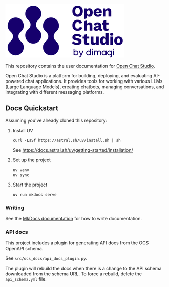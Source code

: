 [![](docs/assets/logo.png)](https://github.com/dimagi/open-chat-studio)

This repository contains the user documentation for [Open Chat Studio](https://github.com/dimagi/open-chat-studio).

Open Chat Studio is a platform for building, deploying, and evaluating AI-powered chat applications. It provides tools for working with various LLMs (Large Language Models), creating chatbots, managing conversations, and integrating with different messaging platforms.

## Docs Quickstart

Assuming you've already cloned this repository:

1. Install UV

    ```shell
    curl -LsSf https://astral.sh/uv/install.sh | sh
    ```
    
    See https://docs.astral.sh/uv/getting-started/installation/

2. Set up the project
    
    ```shell
    uv venv
    uv sync
    ```

3. Start the project
    
    ```shell
    uv run mkdocs serve
    ```

### Writing

See the [MkDocs documentation](https://www.mkdocs.org/user-guide/writing-your-docs/) for how to write documentation.


### API docs

This project includes a plugin for generating API docs from the OCS OpenAPI schema.

See `src/ocs_docs/api_docs_plugin.py`.

The plugin will rebuild the docs when there is a change to the API schema downloaded from the schema URL. To force a rebuild, delete the `api_schema.yml` file.

